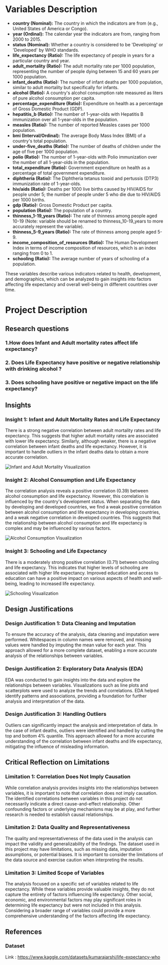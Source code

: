 # Variables Description

- **country (Nominal):** The country in which the indicators are from (e.g., United States of America or Congo).
- **year (Ordinal):** The calendar year the indicators are from, ranging from 2000 to 2015.
- **status (Nominal):** Whether a country is considered to be 'Developing' or 'Developed' by WHO standards.
- **life_expectancy (Ratio):** The life expectancy of people in years for a particular country and year.
- **adult_mortality (Ratio):** The adult mortality rate per 1000 population, representing the number of people dying between 15 and 60 years per 1000 population.
- **infant_deaths (Ratio):** The number of infant deaths per 1000 population, similar to adult mortality but specifically for infants.
- **alcohol (Ratio):** A country's alcohol consumption rate measured as liters of pure alcohol consumption per capita.
- **percentage_expenditure (Ratio):** Expenditure on health as a percentage of Gross Domestic Product (GDP).
- **hepatitis_b (Ratio):** The number of 1-year-olds with Hepatitis B immunization over all 1-year-olds in the population.
- **measles (Ratio):** The number of reported Measles cases per 1000 population.
- **bmi (Interval/Ordinal):** The average Body Mass Index (BMI) of a country's total population.
- **under-five_deaths (Ratio):** The number of deaths of children under the age of five per 1000 population.
- **polio (Ratio):** The number of 1-year-olds with Polio immunization over the number of all 1-year-olds in the population.
- **total_expenditure (Ratio):** Government expenditure on health as a percentage of total government expenditure.
- **diphtheria (Ratio):** The Diphtheria tetanus toxoid and pertussis (DTP3) immunization rate of 1-year-olds.
- **hiv/aids (Ratio):** Deaths per 1000 live births caused by HIV/AIDS for people under 5; the number of people under 5 who die due to HIV/AIDS per 1000 births.
- **gdp (Ratio):** Gross Domestic Product per capita.
- **population (Ratio):** The population of a country.
- **thinness_1-19_years (Ratio):** The rate of thinness among people aged 10-19 (Note: variable should be renamed to thinness_10-19_years to more accurately represent the variable).
- **thinness_5-9_years (Ratio):** The rate of thinness among people aged 5-9.
- **income_composition_of_resources (Ratio):** The Human Development Index in terms of income composition of resources, which is an index ranging from 0 to 1.
- **schooling (Ratio):** The average number of years of schooling of a population.

These variables describe various indicators related to health, development, and demographics, which can be analyzed to gain insights into factors affecting life expectancy and overall well-being in different countries over time.


# Project Description

## Research questions
### 1.How does Infant and Adult mortality rates affect life expectancy?
### 2. Does Life Expectancy have positive or negative relationship with drinking alcohol ?
### 3. Does schooling have positive or negative impact on the life expectancy?


## Insights
### Insight 1: Infant and Adult Mortality Rates and Life Expectancy
There is a strong negative correlation between adult mortality rates and life expectancy. This suggests that higher adult mortality rates are associated with lower life expectancy. Similarly, although weaker, there is a negative correlation between infant deaths and life expectancy. However, it is important to handle outliers in the infant deaths data to obtain a more accurate correlation.

![Infant and Adult Mortality Visualization](insight1_visualization.png)

### Insight 2: Alcohol Consumption and Life Expectancy
The correlation analysis reveals a positive correlation (0.39) between alcohol consumption and life expectancy. However, this correlation is influenced by the country's development status. When separating the data by developing and developed countries, we find a weak positive correlation between alcohol consumption and life expectancy in developing countries, and a weak negative correlation in developed countries. This suggests that the relationship between alcohol consumption and life expectancy is complex and may be influenced by various factors.

![Alcohol Consumption Visualization](insight2_visualization.png)

### Insight 3: Schooling and Life Expectancy
There is a moderately strong positive correlation (0.71) between schooling and life expectancy. This indicates that higher levels of schooling are associated with higher life expectancy. Improved education and access to education can have a positive impact on various aspects of health and well-being, leading to increased life expectancy.

![Schooling Visualization](insight3_visualization.png)


## Design Justifications

### Design Justification 1: Data Cleaning and Imputation
To ensure the accuracy of the analysis, data cleaning and imputation were performed. Whitespaces in column names were removed, and missing values were handled by imputing the mean value for each year. This approach allowed for a more complete dataset, enabling a more accurate analysis of the relationships between variables.

### Design Justification 2: Exploratory Data Analysis (EDA)
EDA was conducted to gain insights into the data and explore the relationships between variables. Visualizations such as line plots and scatterplots were used to analyze the trends and correlations. EDA helped identify patterns and associations, providing a foundation for further analysis and interpretation of the data.

### Design Justification 3: Handling Outliers
Outliers can significantly impact the analysis and interpretation of data. In the case of infant deaths, outliers were identified and handled by cutting the top and bottom 4% quantile. This approach allowed for a more accurate understanding of the correlation between infant deaths and life expectancy, mitigating the influence of misleading information.

## Critical Reflection on Limitations

### Limitation 1: Correlation Does Not Imply Causation
While correlation analysis provides insights into the relationships between variables, it is important to note that correlation does not imply causation. The identified correlations between variables in this project do not necessarily indicate a direct cause-and-effect relationship. Other confounding factors or underlying mechanisms may be at play, and further research is needed to establish causal relationships.

### Limitation 2: Data Quality and Representativeness
The quality and representativeness of the data used in the analysis can impact the validity and generalizability of the findings. The dataset used in this project may have limitations, such as missing data, imputation assumptions, or potential biases. It is important to consider the limitations of the data source and exercise caution when interpreting the results.

### Limitation 3: Limited Scope of Variables
The analysis focused on a specific set of variables related to life expectancy. While these variables provide valuable insights, they do not capture the entirety of factors influencing life expectancy. Other social, economic, and environmental factors may play significant roles in determining life expectancy but were not included in this analysis. Considering a broader range of variables could provide a more comprehensive understanding of the factors affecting life expectancy.

## References

### Dataset 
Link : https://www.kaggle.com/datasets/kumarajarshi/life-expectancy-who
